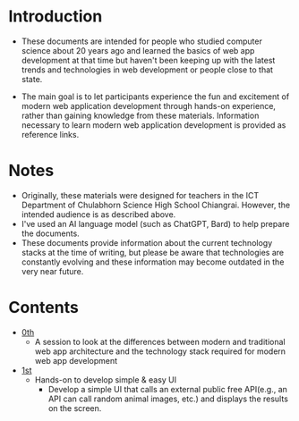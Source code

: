 # Introduction
- These documents are intended for people who studied computer science about 20 years ago and learned the basics of web app development at that time but haven't been keeping up with the latest trends and technologies in web development or people close to that state.

- The main goal is to let participants experience the fun and excitement of modern web application development through hands-on experience, rather than gaining knowledge from these materials. Information necessary to learn modern web application development is provided as reference links.

# Notes
- Originally, these materials were designed for teachers in the ICT Department of Chulabhorn Science High School Chiangrai. However, the intended audience is as described above.
- I've used an AI language model (such as ChatGPT, Bard) to help prepare the documents.
- These documents provide information about the current technology stacks at the time of writing, but please be aware that technologies are constantly evolving and these information may become outdated in the very near future.

# Contents
- [0th](0th.md)
  - A session to look at the differences between modern and traditional web app architecture and the technology stack required for modern web app development
- [1st](1st.md)
  - Hands-on to develop simple & easy UI
    - Develop a simple UI that calls an external public free API(e.g., an API can call random animal images, etc.) and displays the results on the screen.
